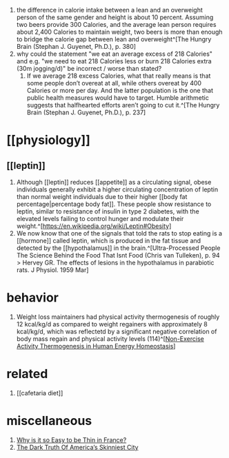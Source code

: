 1. the difference in calorie intake between a lean and an overweight person of the same gender and height is about 10 percent. Assuming two beers provide 300 Calories, and the average lean person requires about 2,400 Calories to maintain weight, two beers is more than enough to bridge the calorie gap between lean and overweight^[The Hungry Brain (Stephan J. Guyenet, Ph.D.), p. 380]
2. why could the statement "we eat an average excess of 218 Calories" and e.g. "we need to eat 218 Calories less or burn 218 Calories extra (30m jogging/d)" be incorrect / worse than stated?
	1. If we average 218 excess Calories, what that really means is that some people don’t overeat at all, while others overeat by 400 Calories or more per day. And the latter population is the one that public health measures would have to target. Humble arithmetic suggests that halfhearted efforts aren’t going to cut it.^[The Hungry Brain (Stephan J. Guyenet, Ph.D.), p. 237]

# [[physiology]]
## [[leptin]]
1. Although [[leptin]] reduces [[appetite]] as a circulating signal, obese individuals generally exhibit a higher circulating concentration of leptin than normal weight individuals due to their higher [[body fat percentage|percentage body fat]]. These people show resistance to leptin, similar to resistance of insulin in type 2 diabetes, with the elevated levels failing to control hunger and modulate their weight.^[https://en.wikipedia.org/wiki/Leptin#Obesity]
2. We now know that one of the signals that told the rats to stop eating is a [[hormone]] called leptin, which is produced in the fat tissue and detected by the [[hypothalamus]] in the brain.^[Ultra-Processed People The Science Behind the Food That Isnt Food (Chris van Tulleken), p. 94 > Hervey GR. The effects of lesions in the hypothalamus in parabiotic rats. J Physiol. 1959 Mar]

# behavior
1. Weight loss maintainers had physical activity thermogenesis of roughly 12 kcal/kg/d as compared to weight regainers with approximately 8 kcal/kg/d, which was reflectetd by a significant negative correlation of body mass regain and physical activity levels (114)^[[Non-Exercise Activity Thermogenesis in Human Energy Homeostasis](https://www.ncbi.nlm.nih.gov/books/NBK279077/)]

# related
1. [[cafetaria diet]]

# miscellaneous
1. [Why is it so Easy to be Thin in France?](https://www.youtube.com/watch?v=sHKXlAnVgo8)
2. [The Dark Truth Of America’s Skinniest City](https://www.youtube.com/watch?v=2rb198Hgllk)